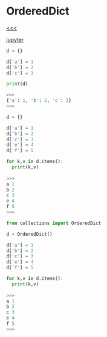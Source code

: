 
OrderedDict
======

[<<<]()

[jupyter](https://nbviewer.jupyter.org/github/jmportilla/Complete-Python-Bootcamp/blob/master/Collections%20Module.ipynb)

```python
d = {}

d['a'] = 1
d['b'] = 2
d['c'] = 3

print(d)

>>>
{'a': 1, 'b': 2, 'c': 3}
>>>
```

```python
d = {}

d['a'] = 1
d['b'] = 2
d['c'] = 3
d['e'] = 4
d['f'] = 5

for k,v in d.items():
  print(k,v)
  
>>>
a 1
b 2
c 3
e 4
f 5
>>>
```

```python
from collections import OrderedDict

d = OrderedDict()

d['a'] = 1
d['b'] = 2
d['c'] = 3
d['e'] = 4
d['f'] = 5

for k,v in d.items():
  print(k,v)
  
>>>
a 1
b 2
c 3
e 4
f 5
>>>
```
